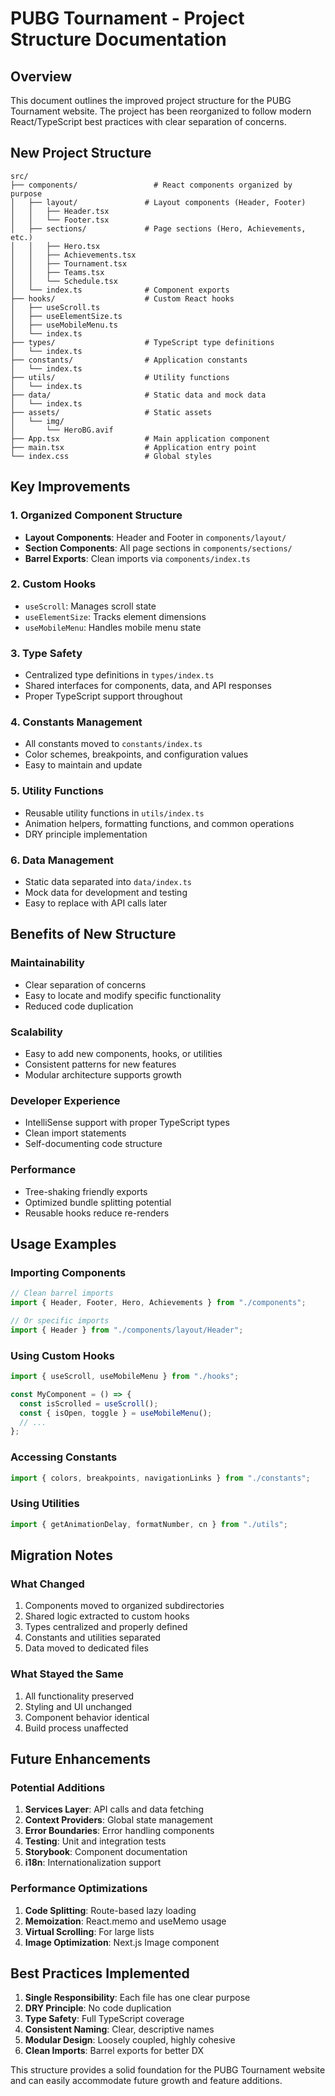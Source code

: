 # PUBG Tournament - Project Structure Documentation

## Overview

This document outlines the improved project structure for the PUBG Tournament website. The project has been reorganized to follow modern React/TypeScript best practices with clear separation of concerns.

## New Project Structure

```
src/
├── components/                 # React components organized by purpose
│   ├── layout/               # Layout components (Header, Footer)
│   │   ├── Header.tsx
│   │   └── Footer.tsx
│   ├── sections/             # Page sections (Hero, Achievements, etc.)
│   │   ├── Hero.tsx
│   │   ├── Achievements.tsx
│   │   ├── Tournament.tsx
│   │   ├── Teams.tsx
│   │   └── Schedule.tsx
│   └── index.ts              # Component exports
├── hooks/                    # Custom React hooks
│   ├── useScroll.ts
│   ├── useElementSize.ts
│   ├── useMobileMenu.ts
│   └── index.ts
├── types/                    # TypeScript type definitions
│   └── index.ts
├── constants/                # Application constants
│   └── index.ts
├── utils/                    # Utility functions
│   └── index.ts
├── data/                     # Static data and mock data
│   └── index.ts
├── assets/                   # Static assets
│   └── img/
│       └── HeroBG.avif
├── App.tsx                   # Main application component
├── main.tsx                  # Application entry point
└── index.css                 # Global styles
```

## Key Improvements

### 1. **Organized Component Structure**

- **Layout Components**: Header and Footer in `components/layout/`
- **Section Components**: All page sections in `components/sections/`
- **Barrel Exports**: Clean imports via `components/index.ts`

### 2. **Custom Hooks**

- `useScroll`: Manages scroll state
- `useElementSize`: Tracks element dimensions
- `useMobileMenu`: Handles mobile menu state

### 3. **Type Safety**

- Centralized type definitions in `types/index.ts`
- Shared interfaces for components, data, and API responses
- Proper TypeScript support throughout

### 4. **Constants Management**

- All constants moved to `constants/index.ts`
- Color schemes, breakpoints, and configuration values
- Easy to maintain and update

### 5. **Utility Functions**

- Reusable utility functions in `utils/index.ts`
- Animation helpers, formatting functions, and common operations
- DRY principle implementation

### 6. **Data Management**

- Static data separated into `data/index.ts`
- Mock data for development and testing
- Easy to replace with API calls later

## Benefits of New Structure

### **Maintainability**

- Clear separation of concerns
- Easy to locate and modify specific functionality
- Reduced code duplication

### **Scalability**

- Easy to add new components, hooks, or utilities
- Consistent patterns for new features
- Modular architecture supports growth

### **Developer Experience**

- IntelliSense support with proper TypeScript types
- Clean import statements
- Self-documenting code structure

### **Performance**

- Tree-shaking friendly exports
- Optimized bundle splitting potential
- Reusable hooks reduce re-renders

## Usage Examples

### Importing Components

```typescript
// Clean barrel imports
import { Header, Footer, Hero, Achievements } from "./components";

// Or specific imports
import { Header } from "./components/layout/Header";
```

### Using Custom Hooks

```typescript
import { useScroll, useMobileMenu } from "./hooks";

const MyComponent = () => {
  const isScrolled = useScroll();
  const { isOpen, toggle } = useMobileMenu();
  // ...
};
```

### Accessing Constants

```typescript
import { colors, breakpoints, navigationLinks } from "./constants";
```

### Using Utilities

```typescript
import { getAnimationDelay, formatNumber, cn } from "./utils";
```

## Migration Notes

### **What Changed**

1. Components moved to organized subdirectories
2. Shared logic extracted to custom hooks
3. Types centralized and properly defined
4. Constants and utilities separated
5. Data moved to dedicated files

### **What Stayed the Same**

1. All functionality preserved
2. Styling and UI unchanged
3. Component behavior identical
4. Build process unaffected

## Future Enhancements

### **Potential Additions**

1. **Services Layer**: API calls and data fetching
2. **Context Providers**: Global state management
3. **Error Boundaries**: Error handling components
4. **Testing**: Unit and integration tests
5. **Storybook**: Component documentation
6. **i18n**: Internationalization support

### **Performance Optimizations**

1. **Code Splitting**: Route-based lazy loading
2. **Memoization**: React.memo and useMemo usage
3. **Virtual Scrolling**: For large lists
4. **Image Optimization**: Next.js Image component

## Best Practices Implemented

1. **Single Responsibility**: Each file has one clear purpose
2. **DRY Principle**: No code duplication
3. **Type Safety**: Full TypeScript coverage
4. **Consistent Naming**: Clear, descriptive names
5. **Modular Design**: Loosely coupled, highly cohesive
6. **Clean Imports**: Barrel exports for better DX

This structure provides a solid foundation for the PUBG Tournament website and can easily accommodate future growth and feature additions.
